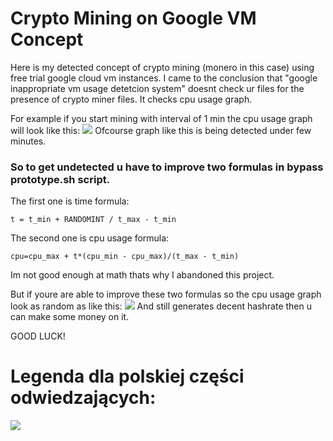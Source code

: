 # Crypto Mining on Google VM Concept
Here is my detected concept of crypto mining (monero in this case) using free trial google cloud vm instances.
I came to the conclusion that "google inappropriate vm usage detetcion system" doesnt check ur files for the presence of crypto miner files. 
It checks cpu usage graph.

For example if you start mining with interval of 1 min the cpu usage graph will look like this:
![](https://i.imgur.com/Ldgl9PL.png)
Ofcourse graph like this is being detected under few minutes.

### So to get undetected u have to improve two formulas in **bypass prototype.sh** script.
The first one is time formula:
```
t = t_min + RANDOMINT / t_max - t_min
```
The second one is cpu usage formula:
```
cpu=cpu_max + t*(cpu_min - cpu_max)/(t_max - t_min)
```

Im not good enough at math thats why I abandoned this project. 

But if youre are able to improve these two formulas so the cpu usage graph look as random as like this:
![](https://i.imgur.com/0W8HlIc.png)
And still generates decent hashrate then u can make some money on it.

GOOD LUCK!

# Legenda dla polskiej części odwiedzających:
![](https://i.imgur.com/u5YhhaD.png)
